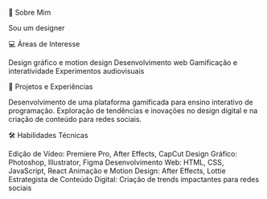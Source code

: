 🎯 Sobre Mim

Sou um designer 

💻 Áreas de Interesse

Design gráfico e motion design
Desenvolvimento web
Gamificação e interatividade
Experimentos audiovisuais

🚀 Projetos e Experiências

Desenvolvimento de uma plataforma gamificada para ensino interativo de programação.
Exploração de tendências e inovações no design digital e na criação de conteúdo para redes sociais.

🛠️ Habilidades Técnicas

Edição de Vídeo: Premiere Pro, After Effects, CapCut
Design Gráfico: Photoshop, Illustrator, Figma
Desenvolvimento Web: HTML, CSS, JavaScript, React
Animação e Motion Design: After Effects, Lottie
Estrategista de Conteúdo Digital: Criação de trends impactantes para redes sociais
